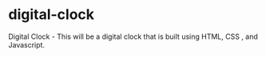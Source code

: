 # digital-clock
Digital Clock - This will be a digital clock that is built using HTML, CSS , and Javascript.
